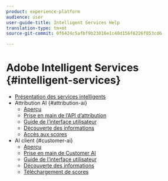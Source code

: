 ```yaml
---
product: experience-platform
audience: user
user-guide-title: Intelligent Services Help
translation-type: tm+mt
source-git-commit: 0f6424c5afbf9b23016e1c40d156f6226f853cd6

---
```



# Adobe Intelligent Services {#intelligent-services}

* [Présentation des services intelligents](home.md)
* Attribution AI {#attribution-ai}
   * [Aperçu](attribution-ai/overview.md)
   * [Prise en main de l’API d’attribution](attribution-ai/getting-started.md)
   * [Guide de l’interface utilisateur](attribution-ai/user-guide.md)
   * [Découverte des informations](attribution-ai/discover-insights.md)
   * [Accès aux scores](attribution-ai/download-scores.md)
* AI client {#customer-ai}
   * [Aperçu](customer-ai/overview.md)
   * [Prise en main de Customer AI](customer-ai/getting-started.md)
   * [Guide de l’interface utilisateur](customer-ai/user-guide.md)
   * [Découverte des informations](customer-ai/discover-insights.md)
   * [Téléchargement de scores](customer-ai/download-scores.md)
